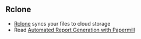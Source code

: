 ## Rclone
* [Rclone](https://rclone.org/) syncs your files to cloud storage
* Read [Automated Report Generation with Papermill](https://pbpython.com/papermil-rclone-report-2.html)
